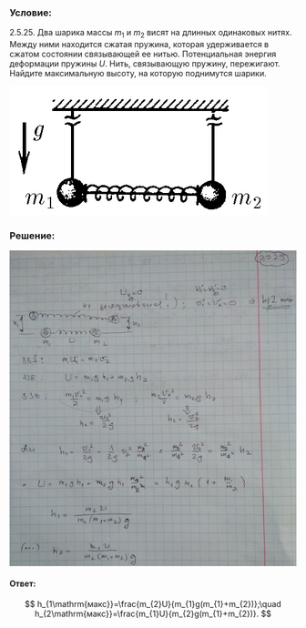 ###  Условие:

$2.5.25.$ Два шарика массы $m_1$ и $m_2$ висят на длинных одинаковых нитях. Между ними находится сжатая пружина, которая удерживается в сжатом состоянии связывающей ее нитью. Потенциальная энергия деформации пружины $U$. Нить, связывающую пружину, пережигают. Найдите максимальную высоту, на которую поднимутся шарики.

![К задаче $2.5.25$|453x227, 35%](../../img/2.5.25/2.5.25.png)

###  Решение:

![|582x640, 67%](../../img/2.5.25/sol.jpg)

#### Ответ:

$$
h_{1\mathrm{макс}}=\frac{m_{2}U}{m_{1}g(m_{1}+m_{2})};\quad h_{2\mathrm{макс}}=\frac{m_{1}U}{m_{2}g(m_{1}+m_{2})}.
$$